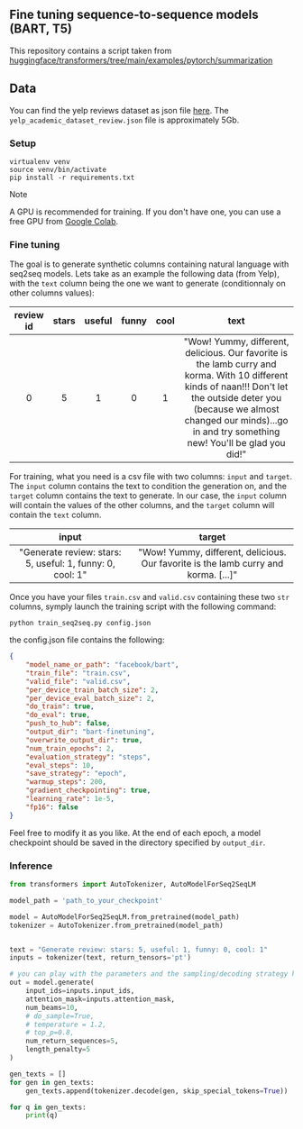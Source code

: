 ## Fine tuning sequence-to-sequence models (BART, T5)

This repository contains a script taken from [huggingface/transformers/tree/main/examples/pytorch/summarization](https://github.com/huggingface/transformers/tree/main/examples/pytorch/summarization)

## Data
You can find the yelp reviews dataset as json file [here](https://www.yelp.com/dataset). The `yelp_academic_dataset_review.json` file is approximately 5Gb.

### Setup

```
virtualenv venv
source venv/bin/activate
pip install -r requirements.txt
```
> [!NOTE]
> A GPU is recommended for training. If you don't have one, you can use a free GPU from [Google Colab](https://colab.research.google.com/).

### Fine tuning

The goal is to generate synthetic columns containing natural language with seq2seq models. Lets take as an example the following data (from Yelp), with the `text` column being the one we want to generate (conditionnaly on other columns values):

| review id | stars | useful | funny | cool | text |
|:---:|:---:|:---:|:---:|:---:|:---:|
| 0 | 5 | 1 | 0 | 1 | "Wow! Yummy, different, delicious. Our favorite is the lamb curry and korma. With 10 different kinds of naan!!!  Don't let the outside deter you (because we almost changed our minds)...go in and try something new! You'll be glad you did!"

For training, what you need is a csv file with two columns: `input` and `target`. The `input` column contains the text to condition the generation on, and the `target` column contains the text to generate. In our case, the `input` column will contain the values of the other columns, and the `target` column will contain the `text` column.

|                     input                    	|                               target                              	|
|:--------------------------------------------:	|:-----------------------------------------------------------------:	|
| "Generate review: stars: 5, useful: 1, funny: 0, cool: 1" 	| "Wow! Yummy, different, delicious. Our favorite is the lamb curry and korma. [...]" 	|

Once you have your files `train.csv` and `valid.csv` containing these two `str` columns, symply launch the training script with the following command:

```
python train_seq2seq.py config.json
```

the config.json file contains the following:
``` json
{
    "model_name_or_path": "facebook/bart",
    "train_file": "train.csv",
    "valid_file": "valid.csv",
    "per_device_train_batch_size": 2,
    "per_device_eval_batch_size": 2,
    "do_train": true,
    "do_eval": true,
    "push_to_hub": false,
    "output_dir": "bart-finetuning",
    "overwrite_output_dir": true,
    "num_train_epochs": 2,
    "evaluation_strategy": "steps",
    "eval_steps": 10,
    "save_strategy": "epoch",
    "warmup_steps": 200,
    "gradient_checkpointing": true,
    "learning_rate": 1e-5,
    "fp16": false
}
```

Feel free to modify it as you like. At the end of each epoch, a model checkpoint should be saved in the directory specified by `output_dir`.

### Inference


``` python
from transformers import AutoTokenizer, AutoModelForSeq2SeqLM

model_path = 'path_to_your_checkpoint'

model = AutoModelForSeq2SeqLM.from_pretrained(model_path)
tokenizer = AutoTokenizer.from_pretrained(model_path)


text = "Generate review: stars: 5, useful: 1, funny: 0, cool: 1"
inputs = tokenizer(text, return_tensors='pt')

# you can play with the parameters and the sampling/decoding strategy here
out = model.generate(
    input_ids=inputs.input_ids,
    attention_mask=inputs.attention_mask,
    num_beams=10,
    # do_sample=True,
    # temperature = 1.2,
    # top_p=0.8,
    num_return_sequences=5,
    length_penalty=5
)

gen_texts = []
for gen in gen_texts:
    gen_texts.append(tokenizer.decode(gen, skip_special_tokens=True))

for q in gen_texts:
    print(q)
```
